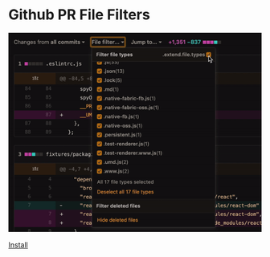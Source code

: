 # Github PR File Filters

[![extend-file-types-filter-demo](assets/extend-file-types-demo.gif)](https://github.com/facebook/react/pull/13509/files)

[Install](https://github.com/iamogbz/oh-my-scripts/raw/master/scripts/github-pr-file-filters/index.user.js)
